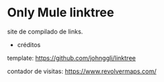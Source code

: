 # Only Mule linktree

site de compilado de links.

* créditos

template: https://github.com/johnggli/linktree

contador de visitas: https://www.revolvermaps.com/

